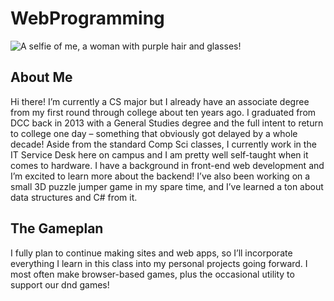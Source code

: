 # WebProgramming
![A selfie of me, a woman with purple hair and glasses!](/assets/Selfie.png)

## About Me
Hi there! I’m currently a CS major but I already have an associate degree from my first round through college about ten years ago. I graduated from DCC back in 2013 with a General Studies degree and the full intent to return to college one day – something that obviously got delayed by a whole decade! Aside from the standard Comp Sci classes, I currently work in the IT Service Desk here on campus and I am pretty well self-taught when it comes to hardware. I have a background in front-end web development and I’m excited to learn more about the backend! I’ve also been working on a small 3D puzzle jumper game in my spare time, and I’ve learned a ton about data structures and C# from it. 

## The Gameplan
I fully plan to continue making sites and web apps, so I’ll incorporate everything I learn in this class into my personal projects going forward. I most often make browser-based games, plus the occasional utility to support our dnd games! 

